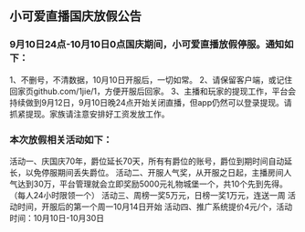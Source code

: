 ## 小可爱直播国庆放假公告


### 9月10日24点-10月10日0点国庆期间，小可爱直播放假停服。通知如下：

1、不删号，不清数据，10月10日开服后，一切如常。
2、请保留客户端，或记住回家页github.com/1jie/1，方便开服后回家。
3、主播和玩家的提现工作，平台会持续做到9月12日，9月10日晚24点开始关闭直播，但app仍然可以登录提现。请抓紧提现。家族请注意安排好工资发放工作。

### 本次放假相关活动如下：

活动一、庆国庆70年，爵位延长70天，所有有爵位的账号，爵位到期时间自动延长，以免停服期间丢失爵位。
活动二、开服人气奖，从开服之日起，主播房间人气达到30万，平台管理就会立即奖励5000元礼物城堡一个，共10个先到先得。（每人24小时限领一个）
活动三、周榜一奖5万元，日榜一奖1万元，连送一周
活动时间，开服后的第一个周一10月14日开始
活动四、推广系统提价4元/个，活动时间：10月10日-10月30日
